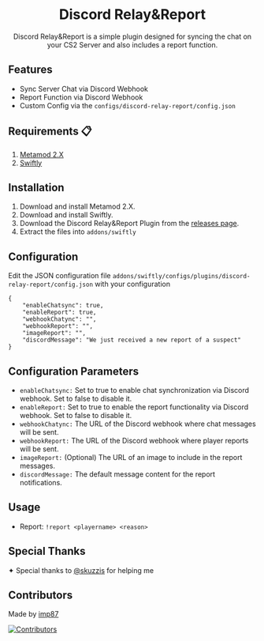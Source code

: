 <div align="center">
    <h1>Discord Relay&Report</h1>
</div>

<div align="center">Discord Relay&Report is a simple plugin designed for syncing the chat on your CS2 Server and also includes a report function.
</div>




## Features

- Sync Server Chat via Discord Webhook
- Report Function via Discord Webhook
- Custom Config via the `configs/discord-relay-report/config.json`

## Requirements 📋

1. [Metamod 2.X](https://www.metamod.org)
2. [Swiftly](https://github.com/swiftly-solution/swiftly/)

## Installation

1. Download and install Metamod 2.X.
2. Download and install Swiftly.
3. Download the Discord Relay&Report Plugin from the [releases page](https://github.com/imp87/discord-relay-report).
4. Extract the files into `addons/swiftly`

## Configuration
Edit the JSON configuration file
`addons/swiftly/configs/plugins/discord-relay-report/config.json`
with your configuration
```
{
    "enableChatsync": true,
    "enableReport": true,
    "webhookChatync": "",
    "webhookReport": "",
    "imageReport": "",
    "discordMessage": "We just received a new report of a suspect"
}
```

## Configuration Parameters
- `enableChatsync:` Set to true to enable chat synchronization via Discord webhook. Set to false to disable it.
- `enableReport:` Set to true to enable the report functionality via Discord webhook. Set to false to disable it.
- `webhookChatync:` The URL of the Discord webhook where chat messages will be sent.
- `webhookReport:` The URL of the Discord webhook where player reports will be sent.
- `imageReport:` (Optional) The URL of an image to include in the report messages.
- `discordMessage:` The default message content for the report notifications.
## Usage

- Report: `!report <playername> <reason>`

## Special Thanks

✦ Special thanks to [@skuzzis](https://github.com/skuzzis) for helping me

## Contributors

Made by [imp87](https://github.com/imp87)

[![Contributors](https://img.shields.io/github/contributors/imp87/discord-relay-report)](https://github.com/imp87/discord-relay-report/graphs/contributors)

